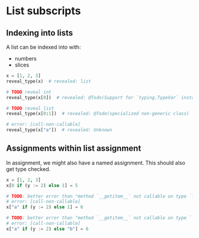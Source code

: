# List subscripts

## Indexing into lists

A list can be indexed into with:

- numbers
- slices

```py
x = [1, 2, 3]
reveal_type(x)  # revealed: list

# TODO reveal int
reveal_type(x[0])  # revealed: @Todo(Support for `typing.TypeVar` instances in type expressions)

# TODO reveal list
reveal_type(x[0:1])  # revealed: @Todo(specialized non-generic class)

# error: [call-non-callable]
reveal_type(x["a"])  # revealed: Unknown
```

## Assignments within list assignment

In assignment, we might also have a named assignment. This should also get type checked.

```py
x = [1, 2, 3]
x[0 if (y := 2) else 1] = 5

# TODO: better error than "method `__getitem__` not callable on type `list`"
# error: [call-non-callable]
x["a" if (y := 2) else 1] = 6

# TODO: better error than "method `__getitem__` not callable on type `list`"
# error: [call-non-callable]
x["a" if (y := 2) else "b"] = 6
```
